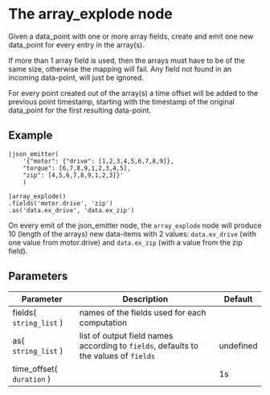 The array_explode node
==============

Given a data_point with one or more array fields, create and emit one new data_point for every entry in the array(s).

If more than 1 array field is used, then the arrays must have to be of the same size, otherwise the mapping will fail.
Any field not found in an incoming data-point, will just be ignored.


For every point created out of the array(s) a time offset will be added to the previous point timestamp, starting with the timestamp of the
original data_point for the first resulting data-point.

Example
-------

```dfs
|json_emitter(
    '{"motor": {"drive": [1,2,3,4,5,6,7,8,9]}, 
    "torque": [6,7,8,9,1,2,3,4,5], 
    "zip": [4,5,6,7,8,9,1,2,3]}'
    )
    
|array_explode()
.fields('motor.drive', 'zip')
.as('data.ex_drive', 'data.ex_zip')

```

On every emit of the json_emitter node, the `array_explode` node will produce 10 (length of the arrays) new data-items
with 2 values: `data.ex_drive` (with one value from motor.drive) and `data.ex_zip` (with a value from the zip field).


Parameters
----------

| Parameter                 | Description                                                                          | Default   |
|---------------------------|--------------------------------------------------------------------------------------|-----------|
| fields( `string_list` )   | names of the fields used for each computation                                        |           |
| as( `string_list` )       | list of output field names according to `fields`, defaults to the values of `fields` | undefined |
| time_offset( `duration` ) |                                                                                      | 1s        |
